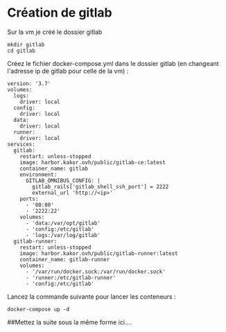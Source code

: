 # Création de gitlab

Sur la vm je créé le dossier gitlab

```
mkdir gitlab
cd gitlab
```

Créez le fichier docker-compose.yml dans le dossier gitlab (en changeant l'adresse ip de gitlab pour celle de la vm) :

```
version: '3.7'
volumes:
  logs:
    driver: local
  config:
    driver: local
  data:
    driver: local
  runner:
    driver: local
services:
  gitlab:
    restart: unless-stopped
    image: harbor.kakor.ovh/public/gitlab-ce:latest
    container_name: gitlab
    environment:
      GITLAB_OMNIBUS_CONFIG: |
        gitlab_rails['gitlab_shell_ssh_port'] = 2222
        external_url 'http://<ip>'
    ports:
      - '80:80'
      - '2222:22'
    volumes:
      - 'data:/var/opt/gitlab'
      - 'config:/etc/gitlab'
      - 'logs:/var/log/gitlab'
  gitlab-runner:
    restart: unless-stopped
    image: harbor.kakor.ovh/public/gitlab-runner:latest
    container_name: gitlab-runner
    volumes:
      - '/var/run/docker.sock:/var/run/docker.sock'
      - 'runner:/etc/gitlab-runner'
      - 'config:/etc/gitlab'
```

Lancez la commande suivante pour lancer les conteneurs :

```
docker-compose up -d 
```

##Mettez la suite sous la même forme ici.... 